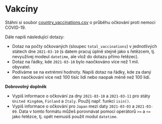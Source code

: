 # Vakcíny

Stáhni si soubor [country_vaccinations.csv](country_vaccinations.csv) o průběhu očkování proti nemoci COVID-19. 

Dále napiš následující dotazy:

* Dotaz na počty očkovaných (sloupec `total_vaccinations`) v jednotlivých státech dne `2021-03-10` (s datem pracuj úplně stejně jako s řetězcem, tj. nevyužívej modeul `datetime`, ale vlož do dotazu přímo řetězec).
* Dotaz na řádky, kde `2021-03-10` bylo naočkováno více než 1 mil. obyvatel.
* Podíváme se na extrémní hodnoty. Napiš dotaz na řádky, kde za daný den naočkování více než 100 tisíc lidí nebo naopak méně než 100 lidí.

**Dobrovolný doplněk**

* Vypiš informace o očkování za dny `2021-03-10` a `2021-03-11` pro státy `United Kingdom`, `Finland` a `Italy`. Použij např. funkci `isin()`.
* Vypiš informace o očkování pro `Japan` mezi daty `2021-03-03` a `2021-03-09`. Data v tomto formátu můžeš porovnávat pomocí operátorů `>=` a `<=` jako řetězce, tj. opět nemusíš použít modul `datetime`.